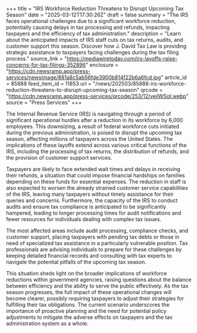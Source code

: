 +++
title = "IRS Workforce Reduction Threatens to Disrupt Upcoming Tax Season"
date = "2025-03-12T17:30:26Z"
draft = false
summary = "The IRS faces operational challenges due to a significant workforce reduction, potentially causing delays in tax processing and refunds, impacting taxpayers and the efficiency of tax administration."
description = "Learn about the anticipated impacts of IRS staff cuts on tax returns, audits, and customer support this season. Discover how J. David Tax Law is providing strategic assistance to taxpayers facing challenges during the tax filing process."
source_link = "https://mediawiretoday.com/irs-layoffs-raise-concerns-for-tax-filings-352896"
enclosure = "https://cdn.newsramp.app/press-services/newsimage/881a8c5ab56fde3900b814f22b6a6fcd.jpg"
article_id = 85888
feed_item_id = 11853
url = "/news/202503/85888-irs-workforce-reduction-threatens-to-disrupt-upcoming-tax-season"
qrcode = "https://cdn.newsramp.app/press-services/qrcode/253/12/veilWSqI.webp"
source = "Press Services"
+++

<p>The Internal Revenue Service (IRS) is navigating through a period of significant operational hurdles after a reduction in its workforce by 6,000 employees. This downsizing, a result of federal workforce cuts initiated during the previous administration, is poised to disrupt the upcoming tax season, affecting millions of taxpayers across the United States. The implications of these layoffs extend across various critical functions of the IRS, including the processing of tax returns, the distribution of refunds, and the provision of customer support services.</p><p>Taxpayers are likely to face extended wait times and delays in receiving their refunds, a situation that could impose financial hardships on families depending on these funds for essential expenses. The reduction in staff is also expected to worsen the already strained customer service capabilities of the IRS, leaving many taxpayers without timely assistance for their queries and concerns. Furthermore, the capacity of the IRS to conduct audits and ensure tax compliance is anticipated to be significantly hampered, leading to longer processing times for audit notifications and fewer resources for individuals dealing with complex tax issues.</p><p>The most affected areas include audit processing, compliance checks, and customer support, placing taxpayers with pending tax debts or those in need of specialized tax assistance in a particularly vulnerable position. Tax professionals are advising individuals to prepare for these challenges by keeping detailed financial records and consulting with tax experts to navigate the potential pitfalls of the upcoming tax season.</p><p>This situation sheds light on the broader implications of workforce reductions within government agencies, raising questions about the balance between efficiency and the ability to serve the public effectively. As the tax season progresses, the full impact of these operational changes will become clearer, possibly requiring taxpayers to adjust their strategies for fulfilling their tax obligations. The current scenario underscores the importance of proactive planning and the need for potential policy adjustments to mitigate the adverse effects on taxpayers and the tax administration system as a whole.</p>